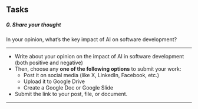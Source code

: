 ## Tasks

##### 0\. Share your thought

In your opinion, what’s the key impact of AI on software development?

---

- Write about your opinion on the impact of AI in software development (both positive and negative)
- Then, choose any **one of the following options** to submit your work:
  - Post it on social media (like X, LinkedIn, Facebook, etc.)
  - Upload it to Google Drive
  - Create a Google Doc or Google Slide
- Submit the link to your post, file, or document.

---
